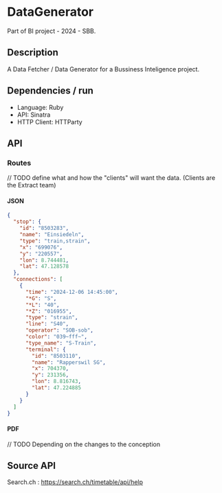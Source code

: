 # DataGenerator
Part of BI project - 2024 - SBB.
## Description
A Data Fetcher / Data Generator for a Bussiness Inteligence project.
## Dependencies / run
- Language: Ruby
- API: Sinatra
- HTTP Client: HTTParty
## API
### Routes
// TODO define what and how the "clients" will want the data. (Clients are the Extract team)
#### JSON
```JSON
{
  "stop": {
    "id": "8503283",
    "name": "Einsiedeln",
    "type": "train,strain",
    "x": "699076",
    "y": "220557",
    "lon": 8.744481,
    "lat": 47.128578
  },
  "connections": [
    {
      "time": "2024-12-06 14:45:00",
      "*G": "S",
      "*L": "40",
      "*Z": "016955",
      "type": "strain",
      "line": "S40",
      "operator": "SOB-sob",
      "color": "039~fff~",
      "type_name": "S-Train",
      "terminal": {
        "id": "8503110",
        "name": "Rapperswil SG",
        "x": 704370,
        "y": 231356,
        "lon": 8.816743,
        "lat": 47.224885
      }
    }
  ]
}
```
#### PDF
// TODO Depending on the changes to the conception
## Source API
Search.ch : https://search.ch/timetable/api/help

